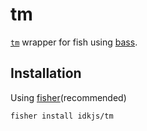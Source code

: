 # tm

[`tm`](https://github.com/peterpme/dotfiles/blob/master/bin/tm) wrapper for fish using [bass](https://github.com/edc/bass).

## Installation

Using [fisher](https://github.com/jorgebucaran/fisher)(recommended)

```
fisher install idkjs/tm
```

